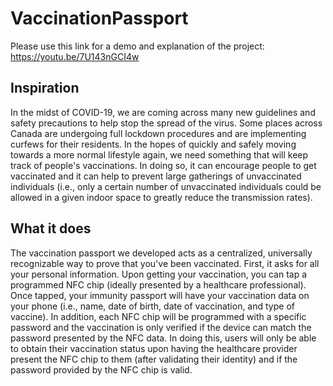 # VaccinationPassport

Please use this link for a demo and explanation of the project: https://youtu.be/7U143nGCI4w

## Inspiration
In the midst of COVID-19, we are coming across many new guidelines and safety precautions to help stop the spread of the virus. Some places across Canada are undergoing full lockdown procedures and are implementing curfews for their residents. In the hopes of quickly and safely moving towards a more normal lifestyle again, we need something that will keep track of people's vaccinations. In doing so, it can encourage people to get vaccinated and it can help to prevent large gatherings of unvaccinated individuals (i.e., only a certain number of unvaccinated individuals could be allowed in a given indoor space to greatly reduce the transmission rates).

## What it does
The vaccination passport we developed acts as a centralized, universally recognizable way to prove that you've been vaccinated. First, it asks for all your personal information. Upon getting your vaccination, you can tap a programmed NFC chip (ideally presented by a healthcare professional). Once tapped, your immunity passport will have your vaccination data on your phone (i.e., name, date of birth, date of vaccination, and type of vaccine). In addition, each NFC chip will be programmed with a specific password and the vaccination is only verified if the device can match the password presented by the NFC data. In doing this, users will only be able to obtain their vaccination status upon having the healthcare provider present the NFC chip to them (after validating their identity) and if the password provided by the NFC chip is valid.
